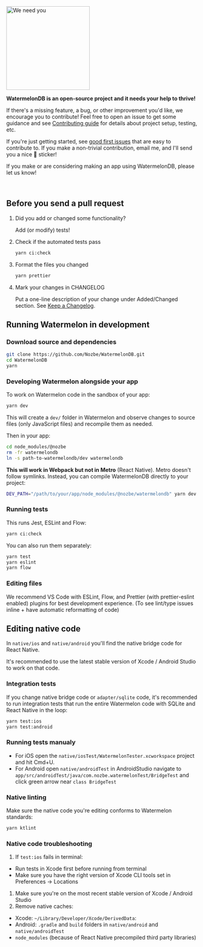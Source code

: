 <img src="https://github.com/Nozbe/WatermelonDB/raw/master/assets/needyou.jpg" alt="We need you" width="220" />

**WatermelonDB is an open-source project and it needs your help to thrive!**

If there's a missing feature, a bug, or other improvement you'd like, we encourage you to contribute! Feel free to open an issue to get some guidance and see [Contributing guide](./CONTRIBUTING.md) for details about project setup, testing, etc.

If you're just getting started, see [good first issues](https://github.com/Nozbe/WatermelonDB/issues?q=is%3Aopen+is%3Aissue+label%3A%22good+first+issue%22) that are easy to contribute to. If you make a non-trivial contribution, email me, and I'll send you a nice 🍉 sticker!

If you make or are considering making an app using WatermelonDB, please let us know!

<br />


## Before you send a pull request

1. Did you add or changed some functionality?

   Add (or modify) tests!
2. Check if the automated tests pass
   ```bash
   yarn ci:check
   ```
3. Format the files you changed
   ```bash
   yarn prettier
   ```
4. Mark your changes in CHANGELOG

   Put a one-line description of your change under Added/Changed section. See [Keep a Changelog](https://keepachangelog.com/en/1.0.0/).

## Running Watermelon in development

### Download source and dependencies

```bash
git clone https://github.com/Nozbe/WatermelonDB.git
cd WatermelonDB
yarn
```

### Developing Watermelon alongside your app

To work on Watermelon code in the sandbox of your app:

```bash
yarn dev
```

This will create a `dev/` folder in Watermelon and observe changes to source files (only JavaScript files) and recompile them as needed.

Then in your app:

```bash
cd node_modules/@nozbe
rm -fr watermelondb
ln -s path-to-watermelondb/dev watermelondb
```

**This will work in Webpack but not in Metro** (React Native). Metro doesn't follow symlinks. Instead, you can compile WatermelonDB directly to your project:

```bash
DEV_PATH="/path/to/your/app/node_modules/@nozbe/watermelondb" yarn dev
```

### Running tests

This runs Jest, ESLint and Flow:

```bash
yarn ci:check
```

You can also run them separately:

```bash
yarn test
yarn eslint
yarn flow
```

### Editing files

We recommend VS Code with ESLint, Flow, and Prettier (with prettier-eslint enabled) plugins for best development experience. (To see lint/type issues inline + have automatic reformatting of code)

## Editing native code

In `native/ios` and `native/android` you'll find the native bridge code for React Native.

It's recommended to use the latest stable version of Xcode / Android Studio to work on that code.

### Integration tests

If you change native bridge code or `adapter/sqlite` code, it's recommended to run integration tests that run the entire Watermelon code with SQLite and React Native in the loop:

```bash
yarn test:ios
yarn test:android
```

### Running tests manualy

- For iOS open the `native/iosTest/WatermelonTester.xcworkspace` project and hit Cmd+U.
- For Android open `native/androidTest` in AndroidStudio navigate to `app/src/androidTest/java/com.nozbe.watermelonTest/BridgeTest` and click green arrow near `class BridgeTest`

### Native linting

Make sure the native code you're editing conforms to Watermelon standards:

```bash
yarn ktlint
```

### Native code troubleshooting

1. If `test:ios` fails in terminal:
- Run tests in Xcode first before running from terminal
- Make sure you have the right version of Xcode CLI tools set in Preferences -> Locations
1. Make sure you're on the most recent stable version of Xcode / Android Studio
1. Remove native caches:
- Xcode: `~/Library/Developer/Xcode/DerivedData`:
- Android: `.gradle` and `build` folders in `native/android` and `native/androidTest`
- `node_modules` (because of React Native precompiled third party libraries)


